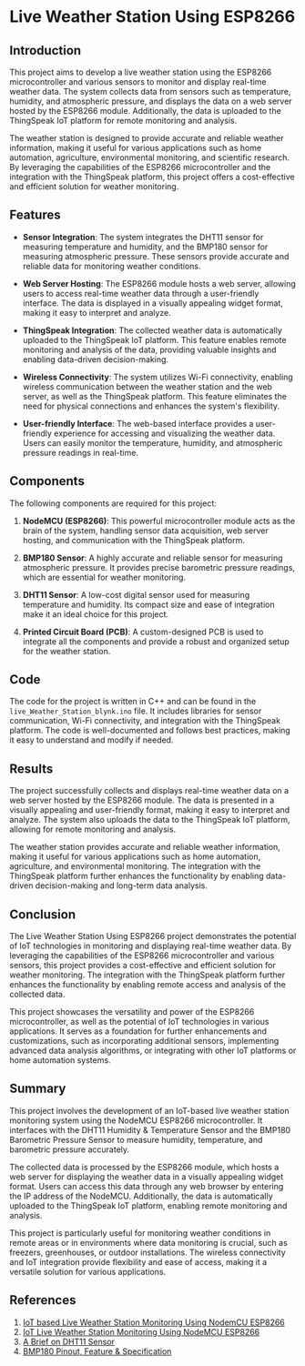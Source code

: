 # Live Weather Station Using ESP8266

## Introduction

This project aims to develop a live weather station using the ESP8266 microcontroller and various sensors to monitor and display real-time weather data. The system collects data from sensors such as temperature, humidity, and atmospheric pressure, and displays the data on a web server hosted by the ESP8266 module. Additionally, the data is uploaded to the ThingSpeak IoT platform for remote monitoring and analysis.

The weather station is designed to provide accurate and reliable weather information, making it useful for various applications such as home automation, agriculture, environmental monitoring, and scientific research. By leveraging the capabilities of the ESP8266 microcontroller and the integration with the ThingSpeak platform, this project offers a cost-effective and efficient solution for weather monitoring.

## Features

- **Sensor Integration**: The system integrates the DHT11 sensor for measuring temperature and humidity, and the BMP180 sensor for measuring atmospheric pressure. These sensors provide accurate and reliable data for monitoring weather conditions.

- **Web Server Hosting**: The ESP8266 module hosts a web server, allowing users to access real-time weather data through a user-friendly interface. The data is displayed in a visually appealing widget format, making it easy to interpret and analyze.

- **ThingSpeak Integration**: The collected weather data is automatically uploaded to the ThingSpeak IoT platform. This feature enables remote monitoring and analysis of the data, providing valuable insights and enabling data-driven decision-making.

- **Wireless Connectivity**: The system utilizes Wi-Fi connectivity, enabling wireless communication between the weather station and the web server, as well as the ThingSpeak platform. This feature eliminates the need for physical connections and enhances the system's flexibility.

- **User-friendly Interface**: The web-based interface provides a user-friendly experience for accessing and visualizing the weather data. Users can easily monitor the temperature, humidity, and atmospheric pressure readings in real-time.

## Components

The following components are required for this project:

1. **NodeMCU (ESP8266)**: This powerful microcontroller module acts as the brain of the system, handling sensor data acquisition, web server hosting, and communication with the ThingSpeak platform.

2. **BMP180 Sensor**: A highly accurate and reliable sensor for measuring atmospheric pressure. It provides precise barometric pressure readings, which are essential for weather monitoring.

3. **DHT11 Sensor**: A low-cost digital sensor used for measuring temperature and humidity. Its compact size and ease of integration make it an ideal choice for this project.

4. **Printed Circuit Board (PCB)**: A custom-designed PCB is used to integrate all the components and provide a robust and organized setup for the weather station.

## Code

The code for the project is written in C++ and can be found in the `live_Weather_Station_blynk.ino` file. It includes libraries for sensor communication, Wi-Fi connectivity, and integration with the ThingSpeak platform. The code is well-documented and follows best practices, making it easy to understand and modify if needed.

## Results

The project successfully collects and displays real-time weather data on a web server hosted by the ESP8266 module. The data is presented in a visually appealing and user-friendly format, making it easy to interpret and analyze. The system also uploads the data to the ThingSpeak IoT platform, allowing for remote monitoring and analysis.

The weather station provides accurate and reliable weather information, making it useful for various applications such as home automation, agriculture, and environmental monitoring. The integration with the ThingSpeak platform further enhances the functionality by enabling data-driven decision-making and long-term data analysis.

## Conclusion

The Live Weather Station Using ESP8266 project demonstrates the potential of IoT technologies in monitoring and displaying real-time weather data. By leveraging the capabilities of the ESP8266 microcontroller and various sensors, this project provides a cost-effective and efficient solution for weather monitoring. The integration with the ThingSpeak platform further enhances the functionality by enabling remote access and analysis of the collected data.

This project showcases the versatility and power of the ESP8266 microcontroller, as well as the potential of IoT technologies in various applications. It serves as a foundation for further enhancements and customizations, such as incorporating additional sensors, implementing advanced data analysis algorithms, or integrating with other IoT platforms or home automation systems.

## Summary

This project involves the development of an IoT-based live weather station monitoring system using the NodeMCU ESP8266 microcontroller. It interfaces with the DHT11 Humidity & Temperature Sensor and the BMP180 Barometric Pressure Sensor to measure humidity, temperature, and barometric pressure accurately.

The collected data is processed by the ESP8266 module, which hosts a web server for displaying the weather data in a visually appealing widget format. Users can access this data through any web browser by entering the IP address of the NodeMCU. Additionally, the data is automatically uploaded to the ThingSpeak IoT platform, enabling remote monitoring and analysis.

This project is particularly useful for monitoring weather conditions in remote areas or in environments where data monitoring is crucial, such as freezers, greenhouses, or outdoor installations. The wireless connectivity and IoT integration provide flexibility and ease of access, making it a versatile solution for various applications.

## References

1. [IoT based Live Weather Station Monitoring Using NodemCU ESP8266](https://www.irjmets.com/uploadedfiles/paper/issue_5_may_2022/24819/final/fin_irjmets1653918150.pdf)
2. [IoT Live Weather Station Monitoring Using NodeMCU ESP8266](https://how2electronics.com/iot-live-weather-station-monitoring-using-nodemcu-esp8266/)
3. [A Brief on DHT11 Sensor](https://www.elprocus.com/a-brief-on-dht11-sensor/)
4. [BMP180 Pinout, Feature & Specification](https://www.apogeeweb.net/circuitry/bmp180-pinout-feature-specification.html)

